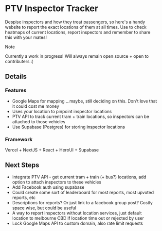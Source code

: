 # PTV Inspector Tracker

Despise inspectors and how they treat passengers, so here's a handy website to report the exact locations of them at all times. Use to check heatmaps of current locations, report inspectors and remember to share this with your mates!

> [!NOTE]
> Currently a work in progress! Will always remain open source + open to contributers :)

## Details

### Features

- Google Maps for mapping ...maybe, still deciding on this. Don't love that it could cost me money
- Uses your location to pinpoint inspector locations
- PTV API to track current tram + train locations, so inspectors can be attached to those vehicles
- Use Supabase (Postgres) for storing inspector locations

### Framework

Vercel + NextJS + React + HeroUI + Supabase

## Next Steps

- Integrate PTV API - get current tram + train (+ bus?) locations, add option to attach inspectors to these vehicles
- Add Facebook auth using supabase
- Could create some sort of leaderboard for most reports, most upvoted reports, etc
- Descriptions for reports? Or just link to a facebook group post? Costly space wise, but could be useful
- A way to report inspectors without location services, just default location to melbourne CBD if location time out or rejected by user
- Lock Google Maps API to custom domain, also rate limit requests

